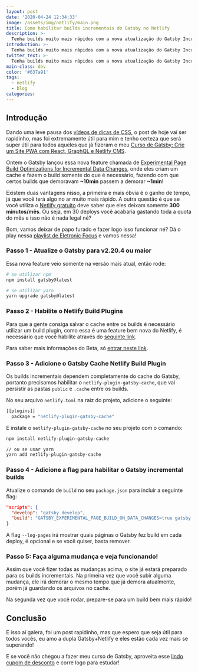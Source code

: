 ```yaml
---
layout: post
date: '2020-04-24 12:34:33'
image: /assets/img/netlify/main.png
title: Como habilitar builds incrementais do Gatsby no Netlify
description: >-
  Tenha builds muito mais rápidos com a nova atualização do Gatsby Incremental Build.
introduction: >-
  Tenha builds muito mais rápidos com a nova atualização do Gatsby Incremental Build.
twitter_text: >-
  Tenha builds muito mais rápidos com a nova atualização do Gatsby Incremental Build.
main-class: dev
color: '#637a91'
tags:
  - netlify
  - blog
categories:
---
```


## Introdução

Dando uma leve pausa dos [vídeos de dicas de CSS](https://willianjusten.com.br/series/#dicas-de-css), o post de hoje vai ser rapidinho, mas foi extremamente útil para mim e tenho certeza que será super útil para todos aqueles que já fizeram o meu [Curso de Gatsby: Crie um Site PWA com React, GraphQL e Netlify CMS](https://www.udemy.com/course/gatsby-crie-um-site-pwa-com-react-graphql-e-netlify-cms/?couponCode=PROMOJUN22).

Ontem o Gatsby lançou essa nova feature chamada de [Experimental Page Build Optimizations for Incremental Data Changes](https://www.gatsbyjs.org/docs/page-build-optimizations-for-incremental-data-changes/), onde eles criam um cache e fazem o build somente do que é necessário, fazendo com que certos builds que demoravam **~10min** passem a demorar **~1min**!

Existem duas vantagens nisso, a primeira e mais óbvia é o ganho de tempo, já que você terá algo no ar muito mais rápido. A outra questão é que se você utiliza o [Netlify gratuito](https://www.netlify.com/pricing/) deve saber que eles deixam somente **300 minutos/mês**. Ou seja, em 30 deploys você acabaria gastando toda a quota do mês e isso não é nada legal né?

Bom, vamos deixar de papo furado e fazer logo isso funcionar né? Dá o play nessa [playlist de Eletronic Focus](https://open.spotify.com/playlist/37i9dQZF1DX0wMD4IoQ5aJ?si=-A5AVvQYQ76dRp_ZHFgzIQ) e vamos nessa!

### Passo 1 - Atualize o Gatsby para v2.20.4 ou maior

Essa nova feature veio somente na versão mais atual, então rode:

```bash
# se utilizar npm
npm install gatsby@latest

# se utilizar yarn
yarn upgrade gatsby@latest
```

### Passo 2 - Habilite o Netlify Build Plugins

Para que a gente consiga salvar o cache entre os builds é necessário utilizar um build plugin, como essa é uma feature bem nova do Netlify, é necessário que você habilite através do [seguinte link](https://app.netlify.com/enable-beta).

Para saber mais informações do Beta, só [entrar neste link](https://docs.netlify.com/configure-builds/build-plugins/).

### Passo 3 - Adicione o Gatsby Cache Netlify Build Plugin

Os builds incrementais dependem completamente do cache do Gatsby, portanto precisamos habilitar o `netlify-plugin-gatsby-cache`, que vai persistir as pastas `public` e `.cache` entre os builds.

No seu arquivo `netlify.toml` na raiz do projeto, adicione o seguinte:

```bash
[[plugins]]
  package = "netlify-plugin-gatsby-cache"
```

E instale o `netlify-plugin-gatsby-cache` no seu projeto com o comando:

```bash
npm install netlify-plugin-gatsby-cache

// ou se usar yarn
yarn add netlify-plugin-gatsby-cache
```

### Passo 4 - Adicione a flag para habilitar o Gatsby incremental builds

Atualize o comando de `build` no seu `package.json` para incluir a seguinte flag:

```json
"scripts": {
  "develop": "gatsby develop",
  "build": "GATSBY_EXPERIMENTAL_PAGE_BUILD_ON_DATA_CHANGES=true gatsby build --log-pages"
}
```

A flag `--log-pages` irá mostrar quais páginas o Gatsby fez build em cada deploy, é opcional e se você quiser, basta remover.

### Passo 5: Faça alguma mudança e veja funcionando!

Assim que você fizer todas as mudanças acima, o site já estará preparado para os builds incrementais. Na primeira vez que você subir alguma mudança, ele irá demorar o mesmo tempo que já demora atualmente, porém já guardando os arquivos no cache.

Na segunda vez que você rodar, prepare-se para um build bem mais rápido!

## Conclusão

É isso aí galera, foi um post rapidinho, mas que espero que seja útil para todos vocês, eu amo a dupla Gatsby+Netlify e eles estão cada vez mais se superando!

E se você não chegou a fazer meu curso de Gatsby, aproveita esse [lindo cupom de desconto](https://www.udemy.com/course/gatsby-crie-um-site-pwa-com-react-graphql-e-netlify-cms/?couponCode=PROMOJUN22) e corre logo para estudar!
